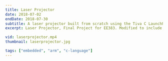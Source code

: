 ```yaml
---
title: Laser Projector
date: 2018-07-02
endDate: 2018-07-30
subtitle: A laser projector built from scratch using the Tiva C LaunchPad and ARM processor
excerpt: Laser Projector, Final Project for EE383. Modified to include wifi, scoreboard, and is powered by the Texas Instrument's Tiva C LaunchPad.

vid: laserprojector.mp4
thumbnail: laserprojector.jpg

tags: ["embedded", "arm", "c-language"]
---
```


